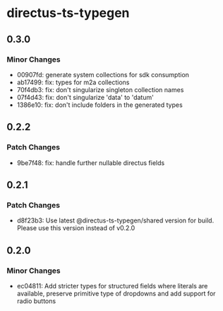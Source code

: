 # directus-ts-typegen

## 0.3.0

### Minor Changes

- 00907fd: generate system collections for sdk consumption
- ab17499: fix: types for m2a collections
- 70f4db3: fix: don't singularize singleton collection names
- 07f4d43: fix: don't singularize 'data' to 'datum'
- 1386e10: fix: don't include folders in the generated types

## 0.2.2

### Patch Changes

- 9be7f48: fix: handle further nullable directus fields

## 0.2.1

### Patch Changes

- d8f23b3: Use latest @directus-ts-typegen/shared version for build. Please use this version instead of v0.2.0

## 0.2.0

### Minor Changes

- ec04811: Add stricter types for structured fields where literals are available, preserve primitive type of dropdowns and add support for radio buttons
